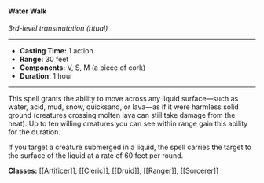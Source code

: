 #### Water Walk
*3rd-level transmutation (ritual)*
___
- **Casting Time:** 1 action
- **Range:** 30 feet
- **Components:** V, S, M (a piece of cork)
- **Duration:** 1 hour
---
This spell grants the ability to move across any liquid surface—such as water, acid, mud, snow, quicksand, or lava—as if it were harmless solid ground (creatures crossing molten lava can still take damage from the heat). Up to ten willing creatures you can see within range gain this ability for the duration.

If you target a creature submerged in a liquid, the spell carries the target to the surface of the liquid at a rate of 60 feet per round.

**Classes:** [[Artificer]], [[Cleric]], [[Druid]], [[Ranger]], [[Sorcerer]]